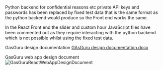Python backend for confidential reasons etc private API keys and passwords has been replaced by fixed test data that is the same format as the python backend would produce so the Front end works the same. 

In the React Front end the slider and custom hour JavaScript files have been commented out as they require interacting with the python backend which is not possible whilst using the fixed test data.

GasGuru design documentation
[GAsGuru design documentation.docx](https://github.com/DanielH208/GasGuruExample/files/9896377/GAsGuru.design.documentation.docx)

GasGuru web app design document![GasGuruReactWebAppDesignDocument](https://user-images.githubusercontent.com/80534190/198892186-ff42a7c7-ac09-48c7-9111-0f039ee5b0bb.JPG)
